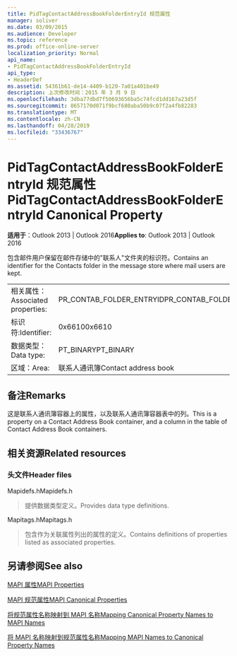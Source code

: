 ```yaml
---
title: PidTagContactAddressBookFolderEntryId 规范属性
manager: soliver
ms.date: 03/09/2015
ms.audience: Developer
ms.topic: reference
ms.prod: office-online-server
localization_priority: Normal
api_name:
- PidTagContactAddressBookFolderEntryId
api_type:
- HeaderDef
ms.assetid: 54361b61-de14-4409-b120-7a01a401be49
description: 上次修改时间：2015 年 3 月 9 日
ms.openlocfilehash: 3dba77dbd7f50693656ba5c74fcd1dd167a23d5f
ms.sourcegitcommit: 8657170d071f9bcf680aba50b9c07f2a4fb82283
ms.translationtype: MT
ms.contentlocale: zh-CN
ms.lasthandoff: 04/28/2019
ms.locfileid: "33436767"
---
```

# <a name="pidtagcontactaddressbookfolderentryid-canonical-property"></a><span data-ttu-id="9f0af-103">PidTagContactAddressBookFolderEntryId 规范属性</span><span class="sxs-lookup"><span data-stu-id="9f0af-103">PidTagContactAddressBookFolderEntryId Canonical Property</span></span>

  
  
<span data-ttu-id="9f0af-104">**适用于**：Outlook 2013 | Outlook 2016</span><span class="sxs-lookup"><span data-stu-id="9f0af-104">**Applies to**: Outlook 2013 | Outlook 2016</span></span> 
  
<span data-ttu-id="9f0af-105">包含邮件用户保留在邮件存储中的"联系人"文件夹的标识符。</span><span class="sxs-lookup"><span data-stu-id="9f0af-105">Contains an identifier for the Contacts folder in the message store where mail users are kept.</span></span> 
  
|||
|:-----|:-----|
|<span data-ttu-id="9f0af-106">相关属性：</span><span class="sxs-lookup"><span data-stu-id="9f0af-106">Associated properties:</span></span>  <br/> |<span data-ttu-id="9f0af-107">PR_CONTAB_FOLDER_ENTRYID</span><span class="sxs-lookup"><span data-stu-id="9f0af-107">PR_CONTAB_FOLDER_ENTRYID</span></span>  <br/> |
|<span data-ttu-id="9f0af-108">标识符:</span><span class="sxs-lookup"><span data-stu-id="9f0af-108">Identifier:</span></span>  <br/> |<span data-ttu-id="9f0af-109">0x6610</span><span class="sxs-lookup"><span data-stu-id="9f0af-109">0x6610</span></span>  <br/> |
|<span data-ttu-id="9f0af-110">数据类型：</span><span class="sxs-lookup"><span data-stu-id="9f0af-110">Data type:</span></span>  <br/> |<span data-ttu-id="9f0af-111">PT_BINARY</span><span class="sxs-lookup"><span data-stu-id="9f0af-111">PT_BINARY</span></span>  <br/> |
|<span data-ttu-id="9f0af-112">区域：</span><span class="sxs-lookup"><span data-stu-id="9f0af-112">Area:</span></span>  <br/> |<span data-ttu-id="9f0af-113">联系人通讯簿</span><span class="sxs-lookup"><span data-stu-id="9f0af-113">Contact address book</span></span>  <br/> |
   
## <a name="remarks"></a><span data-ttu-id="9f0af-114">备注</span><span class="sxs-lookup"><span data-stu-id="9f0af-114">Remarks</span></span>

<span data-ttu-id="9f0af-115">这是联系人通讯簿容器上的属性，以及联系人通讯簿容器表中的列。</span><span class="sxs-lookup"><span data-stu-id="9f0af-115">This is a property on a Contact Address Book container, and a column in the table of Contact Address Book containers.</span></span>
  
## <a name="related-resources"></a><span data-ttu-id="9f0af-116">相关资源</span><span class="sxs-lookup"><span data-stu-id="9f0af-116">Related resources</span></span>

### <a name="header-files"></a><span data-ttu-id="9f0af-117">头文件</span><span class="sxs-lookup"><span data-stu-id="9f0af-117">Header files</span></span>

<span data-ttu-id="9f0af-118">Mapidefs.h</span><span class="sxs-lookup"><span data-stu-id="9f0af-118">Mapidefs.h</span></span>
  
> <span data-ttu-id="9f0af-119">提供数据类型定义。</span><span class="sxs-lookup"><span data-stu-id="9f0af-119">Provides data type definitions.</span></span>
    
<span data-ttu-id="9f0af-120">Mapitags.h</span><span class="sxs-lookup"><span data-stu-id="9f0af-120">Mapitags.h</span></span>
  
> <span data-ttu-id="9f0af-121">包含作为关联属性列出的属性的定义。</span><span class="sxs-lookup"><span data-stu-id="9f0af-121">Contains definitions of properties listed as associated properties.</span></span>
    
## <a name="see-also"></a><span data-ttu-id="9f0af-122">另请参阅</span><span class="sxs-lookup"><span data-stu-id="9f0af-122">See also</span></span>



[<span data-ttu-id="9f0af-123">MAPI 属性</span><span class="sxs-lookup"><span data-stu-id="9f0af-123">MAPI Properties</span></span>](mapi-properties.md)
  
[<span data-ttu-id="9f0af-124">MAPI 规范属性</span><span class="sxs-lookup"><span data-stu-id="9f0af-124">MAPI Canonical Properties</span></span>](mapi-canonical-properties.md)
  
[<span data-ttu-id="9f0af-125">将规范属性名称映射到 MAPI 名称</span><span class="sxs-lookup"><span data-stu-id="9f0af-125">Mapping Canonical Property Names to MAPI Names</span></span>](mapping-canonical-property-names-to-mapi-names.md)
  
[<span data-ttu-id="9f0af-126">将 MAPI 名称映射到规范属性名称</span><span class="sxs-lookup"><span data-stu-id="9f0af-126">Mapping MAPI Names to Canonical Property Names</span></span>](mapping-mapi-names-to-canonical-property-names.md)

